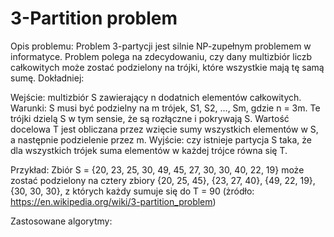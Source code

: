 # 3-Partition problem

Opis problemu:
Problem 3-partycji jest silnie NP-zupełnym problemem w informatyce. Problem polega na zdecydowaniu, czy dany multizbiór liczb całkowitych może zostać podzielony na trójki, które wszystkie mają tę samą sumę. Dokładniej:

Wejście: multizbiór S zawierający n dodatnich elementów całkowitych.
Warunki: S musi być podzielny na m trójek, S1, S2, …, Sm, gdzie n = 3m. Te trójki dzielą S w tym sensie, że są rozłączne i pokrywają S. Wartość docelowa T jest obliczana przez wzięcie sumy wszystkich elementów w S, a następnie podzielenie przez m.
Wyjście: czy istnieje partycja S taka, że dla wszystkich trójek suma elementów w każdej trójce równa się T.

Przykład:
Zbiór S = {20, 23, 25, 30, 49, 45, 27, 30, 30, 40, 22, 19} może zostać podzielony na cztery zbiory {20, 25, 45}, {23, 27, 40}, {49, 22, 19}, {30, 30, 30}, z których każdy sumuje się do T = 90
(żródło: https://en.wikipedia.org/wiki/3-partition_problem)

Zastosowane algorytmy:
